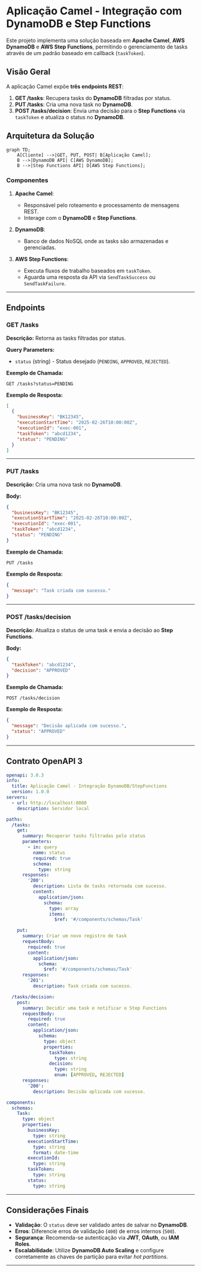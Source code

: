 # Aplicação Camel - Integração com DynamoDB e Step Functions

Este projeto implementa uma solução baseada em **Apache Camel**, **AWS DynamoDB** e **AWS Step Functions**, permitindo o gerenciamento de tasks através de um padrão baseado em callback (`taskToken`).

## **Visão Geral**

A aplicação Camel expõe **três endpoints REST**:

1. **GET /tasks**: Recupera tasks do **DynamoDB** filtradas por status.
2. **PUT /tasks**: Cria uma nova task no **DynamoDB**.
3. **POST /tasks/decision**: Envia uma decisão para o **Step Functions** via `taskToken` e atualiza o status no **DynamoDB**.

## **Arquitetura da Solução**

```mermaid
graph TD;
    A[Cliente] -->|GET, PUT, POST| B[Aplicação Camel];
    B -->|DynamoDB API| C[AWS DynamoDB];
    B -->|Step Functions API| D[AWS Step Functions];
```

### **Componentes**

1. **Apache Camel**:

    - Responsável pelo roteamento e processamento de mensagens REST.
    - Interage com o **DynamoDB** e **Step Functions**.

2. **DynamoDB**:

    - Banco de dados NoSQL onde as tasks são armazenadas e gerenciadas.

3. **AWS Step Functions**:

    - Executa fluxos de trabalho baseados em `taskToken`.
    - Aguarda uma resposta da API via `SendTaskSuccess` ou `SendTaskFailure`.

---

## **Endpoints**

### **GET /tasks**

**Descrição:** Retorna as tasks filtradas por status.

**Query Parameters:**

- `status` (string) - Status desejado (`PENDING`, `APPROVED`, `REJECTED`).

**Exemplo de Chamada:**

```http
GET /tasks?status=PENDING
```

**Exemplo de Resposta:**

```json
[
  {
    "businessKey": "BK12345",
    "executionStartTime": "2025-02-26T10:00:00Z",
    "executionId": "exec-001",
    "taskToken": "abcd1234",
    "status": "PENDING"
  }
]
```

---

### **PUT /tasks**

**Descrição:** Cria uma nova task no **DynamoDB**.

**Body:**

```json
{
  "businessKey": "BK12345",
  "executionStartTime": "2025-02-26T10:00:00Z",
  "executionId": "exec-001",
  "taskToken": "abcd1234",
  "status": "PENDING"
}
```

**Exemplo de Chamada:**

```http
PUT /tasks
```

**Exemplo de Resposta:**

```json
{
  "message": "Task criada com sucesso."
}
```

---

### **POST /tasks/decision**

**Descrição:** Atualiza o status de uma task e envia a decisão ao **Step Functions**.

**Body:**

```json
{
  "taskToken": "abcd1234",
  "decision": "APPROVED"
}
```

**Exemplo de Chamada:**

```http
POST /tasks/decision
```

**Exemplo de Resposta:**

```json
{
  "message": "Decisão aplicada com sucesso.",
  "status": "APPROVED"
}
```

---

## **Contrato OpenAPI 3**

```yaml
openapi: 3.0.3
info:
  title: Aplicação Camel - Integração DynamoDB/StepFunctions
  version: 1.0.0
servers:
  - url: http://localhost:8080
    description: Servidor local

paths:
  /tasks:
    get:
      summary: Recuperar tasks filtradas pelo status
      parameters:
        - in: query
          name: status
          required: true
          schema:
            type: string
      responses:
        '200':
          description: Lista de tasks retornada com sucesso.
          content:
            application/json:
              schema:
                type: array
                items:
                  $ref: '#/components/schemas/Task'

    put:
      summary: Criar um novo registro de task
      requestBody:
        required: true
        content:
          application/json:
            schema:
              $ref: '#/components/schemas/Task'
      responses:
        '201':
          description: Task criada com sucesso.

  /tasks/decision:
    post:
      summary: Decidir uma task e notificar o Step Functions
      requestBody:
        required: true
        content:
          application/json:
            schema:
              type: object
              properties:
                taskToken:
                  type: string
                decision:
                  type: string
                  enum: [APPROVED, REJECTED]
      responses:
        '200':
          description: Decisão aplicada com sucesso.

components:
  schemas:
    Task:
      type: object
      properties:
        businessKey:
          type: string
        executionStartTime:
          type: string
          format: date-time
        executionId:
          type: string
        taskToken:
          type: string
        status:
          type: string
```

---

## **Considerações Finais**

- **Validação**: O `status` deve ser validado antes de salvar no **DynamoDB**.
- **Erros**: Diferencie erros de validação (`400`) de erros internos (`500`).
- **Segurança**: Recomenda-se autenticação via **JWT**, **OAuth**, ou **IAM Roles**.
- **Escalabilidade**: Utilize **DynamoDB Auto Scaling** e configure corretamente as chaves de partição para evitar *hot partitions*.

---

